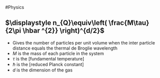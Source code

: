 #Physics 
## $\displaystyle n_{Q}\equiv\left( \frac{M\tau}{2\pi \hbar ^{2}} \right)^{d/2}$
* Gives the number of particles per unit volume when the inter particle distance equals the thermal de Broglie wavelength
* $\displaystyle M$ is the mass of each particle in the system
* $\displaystyle \tau$ is the [fundamental temperature]
* $\displaystyle \hbar$ is the [reduced Planck constant]
* $\displaystyle d$ is the dimension of the gas